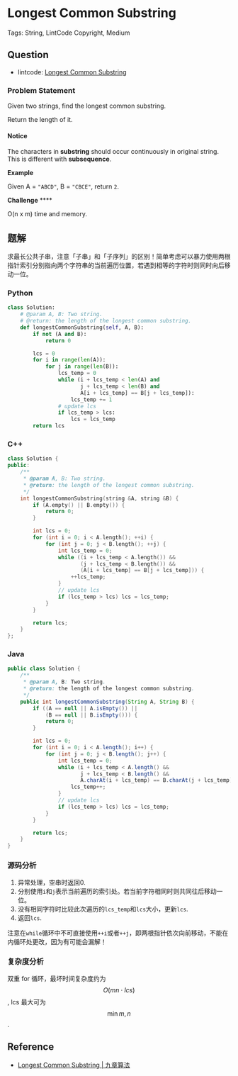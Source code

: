 # Longest Common Substring

Tags: String, LintCode Copyright, Medium

## Question

- lintcode: [Longest Common Substring](http://www.lintcode.com/en/problem/longest-common-substring/)

### Problem Statement

Given two strings, find the longest common substring.

Return the length of it.

#### Notice

The characters in **substring** should occur continuously in original string.
This is different with **subsequence**.

**Example**

Given A = `"ABCD"`, B = `"CBCE"`, return `2`.

**Challenge** ****

O(n x m) time and memory.

## 题解

求最长公共子串，注意「子串」和「子序列」的区别！简单考虑可以暴力使用两根指针索引分别指向两个字符串的当前遍历位置，若遇到相等的字符时则同时向后移动一位。

### Python

```python
class Solution:
    # @param A, B: Two string.
    # @return: the length of the longest common substring.
    def longestCommonSubstring(self, A, B):
        if not (A and B):
            return 0

        lcs = 0
        for i in range(len(A)):
            for j in range(len(B)):
                lcs_temp = 0
                while (i + lcs_temp < len(A) and
                       j + lcs_temp < len(B) and
                       A[i + lcs_temp] == B[j + lcs_temp]):
                    lcs_temp += 1
                # update lcs
                if lcs_temp > lcs:
                    lcs = lcs_temp
        return lcs
```

### C++

```cpp
class Solution {
public:    
    /**
     * @param A, B: Two string.
     * @return: the length of the longest common substring.
     */
    int longestCommonSubstring(string &A, string &B) {
        if (A.empty() || B.empty()) {
            return 0;
        }

        int lcs = 0;
        for (int i = 0; i < A.length(); ++i) {
            for (int j = 0; j < B.length(); ++j) {
                int lcs_temp = 0;
                while ((i + lcs_temp < A.length()) &&
                       (j + lcs_temp < B.length()) &&
                       (A[i + lcs_temp] == B[j + lcs_temp])) {
                    ++lcs_temp;
                }
                // update lcs
                if (lcs_temp > lcs) lcs = lcs_temp;
            }
        }

        return lcs;
    }
};
```

### Java

```java
public class Solution {
    /**
     * @param A, B: Two string.
     * @return: the length of the longest common substring.
     */
    public int longestCommonSubstring(String A, String B) {
        if ((A == null || A.isEmpty()) || 
            (B == null || B.isEmpty())) {
            return 0;
        }

        int lcs = 0;
        for (int i = 0; i < A.length(); i++) {
            for (int j = 0; j < B.length(); j++) {
                int lcs_temp = 0;
                while (i + lcs_temp < A.length() && 
                       j + lcs_temp < B.length() && 
                       A.charAt(i + lcs_temp) == B.charAt(j + lcs_temp)) {
                    lcs_temp++;
                }
                // update lcs
                if (lcs_temp > lcs) lcs = lcs_temp;
            }
        }

        return lcs;
    }
}
```

### 源码分析

1. 异常处理，空串时返回0.
2. 分别使用`i`和`j`表示当前遍历的索引处。若当前字符相同时则共同往后移动一位。
3. 没有相同字符时比较此次遍历的`lcs_temp`和`lcs`大小，更新`lcs`.
4. 返回`lcs`.

注意在`while`循环中不可直接使用`++i`或者`++j`，即两根指针依次向前移动，不能在内循环处更改，因为有可能会漏解！

### 复杂度分析

双重 for 循环，最坏时间复杂度约为 $$O(mn \cdot lcs)$$, lcs 最大可为 $$ \min{m, n} $$.

## Reference

- [Longest Common Substring | 九章算法](http://www.jiuzhang.com/solutions/longest-common-substring/)
